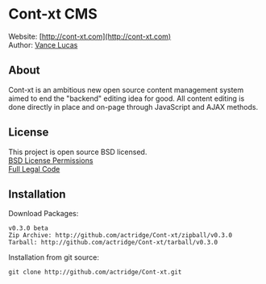 Cont-xt CMS
===========
Website: [http://cont-xt.com](http://cont-xt.com)  
Author: [Vance Lucas](http://www.vancelucas.com)

About
-----
Cont-xt is an ambitious new open source content management system aimed to end the "backend" editing idea for good. All content editing is done directly in place and on-page through JavaScript and AJAX methods.

License
-------
This project is open source BSD licensed.  
[BSD License Permissions](http://creativecommons.org/licenses/BSD/)  
[Full Legal Code](http://opensource.org/licenses/bsd-license.php)  

Installation
------------
Download Packages:

    v0.3.0 beta  
    Zip Archive: http://github.com/actridge/Cont-xt/zipball/v0.3.0  
    Tarball: http://github.com/actridge/Cont-xt/tarball/v0.3.0  

Installation from git source:

    git clone http://github.com/actridge/Cont-xt.git

